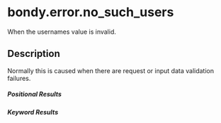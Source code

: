 # bondy.error.no_such_users
When the usernames value is invalid.

## Description
Normally this is caused when there are request or input data validation failures.

##### Positional Results
<DataTreeView
	:maxDepth="10"
	:data="JSON.stringify({
        0: {
            'type': 'string',
            'description': 'The error message'
        }
	})"
/>

##### Keyword Results
<DataTreeView
	:maxDepth="10"
	:data="JSON.stringify({
        'code': {
            'type': 'string',
            'description': 'no_such_users'
        },
        'description': {
            'type': 'string',
            'description': 'The error description'
        },
        'message': {
            'type': 'array',
            'description': 'The invalid usernames',
            'items': {
                'type': 'string'
            }
        }
	})"
/>